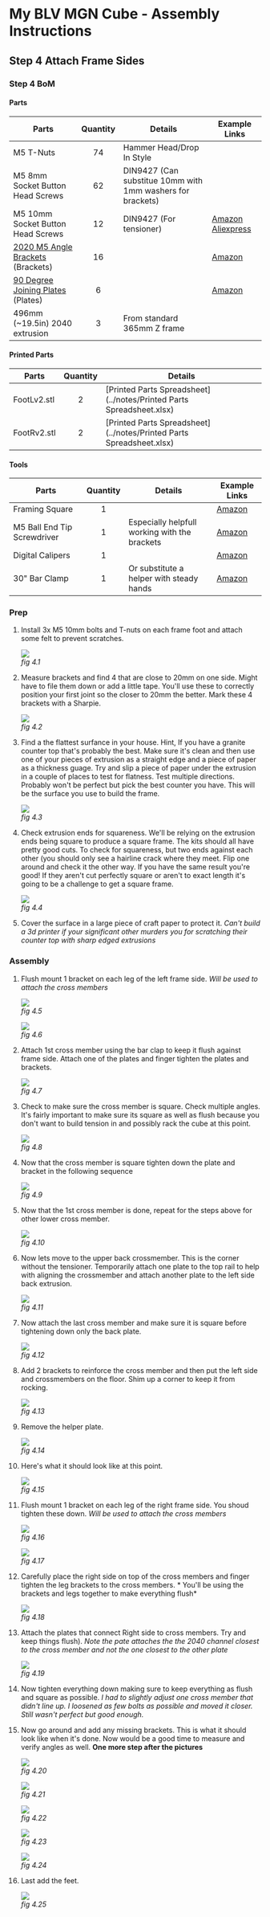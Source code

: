 # My BLV MGN Cube - Assembly Instructions

## Step 4 Attach Frame Sides

### Step 4 BoM

#### Parts
| Parts     | Quantity | Details | Example Links |
|-----------|:--------:|---------|---------------|
| M5 T-Nuts | 74 | Hammer Head/Drop In Style | |
| M5 8mm Socket Button Head Screws | 62 | DIN9427 (Can substitue 10mm with 1mm washers for brackets)  | |
| M5 10mm Socket Button Head Screws | 12 | DIN9427 (For tensioner) | [Amazon](https://amzn.to/3txrazT) [Aliexpress](https://s.click.aliexpress.com/e/_ASWaER) |
| [2020 M5 Angle Brackets](img/all-PlateVsBracket.jpeg) (Brackets) | 16 | | [Amazon](https://amzn.to/3rRVq7U) |
| [90 Degree Joining Plates](img/all-PlateVsBracket.jpeg) (Plates) | 6 | | [Amazon](https://amzn.to/3rOTwoo) |
| 496mm (~19.5in) 2040 extrusion | 3 | From standard 365mm Z frame | |

#### Printed Parts
| Parts     | Quantity | Details |
|-----------|:--------:|---------|
| FootLv2.stl | 2 | [Printed Parts Spreadsheet](../notes/Printed Parts Spreadsheet.xlsx) |
| FootRv2.stl | 2 | [Printed Parts Spreadsheet](../notes/Printed Parts Spreadsheet.xlsx) |

#### Tools
| Parts     | Quantity | Details | Example Links |
|-----------|:--------:|---------|---------------|
| Framing Square | 1 | | [Amazon](https://amzn.to/39Z2RTU) |
| M5 Ball End Tip Screwdriver | 1 | Especially helpfull working with the brackets | [Amazon](https://amzn.to/36TSnEy) |
| Digital Calipers | 1 | | [Amazon](https://amzn.to/36cs0cx) |
| 30" Bar Clamp | 1 | Or substitute a helper with steady hands | [Amazon](https://amzn.to/3fE5QFH) |

### Prep
1. Install 3x M5 10mm bolts and T-nuts on each frame foot and attach some felt to prevent scratches.

    ![](img/04-footFelt.jpeg)\
    *fig 4.1*

2. Measure brackets and find 4 that are close to 20mm on one side. Might have to file them down or add a little tape. You'll use these to correctly position your first joint so the closer to 20mm the better. Mark these 4 brackets with a Sharpie.

    ![](img/03-4bracketsLessThan20.jpeg)\
    *fig 4.2*



3. Find a the flattest surfance in your house. Hint, If you have a granite counter top that's probably the best. Make sure it's clean and then use one of your pieces of extrusion as a straight edge and a piece of paper as a thickness guage. Try and slip a piece of paper under the extrusion in a couple of places to test for flatness. Test multiple directions. Probably won't be perfect but pick the best counter you have. This will be the surface you use to build the frame.

    ![](img/03-TestFlatSurface.jpeg)\
    *fig 4.3*

4. Check extrusion ends for squareness. We'll be relying on the extrusion ends being square to produce a square frame. The kits should all have pretty good cuts. To check for squareness, but two ends against each other (you should only see a hairline crack where they meet. Flip one around and check it the other way. If you have the same result you're good! If they aren't cut perfectly square or aren't to exact length it's going to be a challenge to get a square frame.

    ![](img/03-ExtEndCheck.jpeg)\
    *fig 4.4*

5. Cover the surface in a large piece of craft paper to protect it. *Can't build a 3d printer if your significant other murders you for scratching their counter top with sharp edged extrusions*

### Assembly

1. Flush mount 1 bracket on each leg of the left frame side. *Will be used to attach the cross members*

    ![](img/04-flushMountSide.jpeg)\
    *fig 4.5*


    ![](img/04-mountedLowerBrackets.jpeg)\
    *fig 4.6*

2. Attach 1st cross member using the bar clap to keep it flush against frame side. Attach one of the plates and finger tighten the plates and brackets.

    ![](img/04-firstCrossMember.jpeg)\
    *fig 4.7*

3. Check to make sure the cross member is square. Check multiple angles. It's fairly important to make sure its square as well as flush because you don't want to build tension in and possibly rack the cube at this point.

    ![](img/04-CheckSquareLowerLt.jpeg)\
    *fig 4.8*

4. Now that the cross member is square tighten down the plate and bracket in the following sequence

    ![](img/04-TightenLowerLt.jpeg)\
    *fig 4.9*

5. Now that the 1st cross member is done, repeat for the steps above for other lower cross member.

    ![](img/04-LeftBackCrossmember.jpeg)\
    *fig 4.10*

6. Now lets move to the upper back crossmember. This is the corner without the tensioner. Temporarily attach one plate to the top rail to help with aligning the crossmember and attach another plate to the left side back extrusion.

    ![](img/04-BackTopPlates.jpeg)\
    *fig 4.11*

7. Now attach the last cross member and make sure it is square before tightening down only the back plate.

    ![](img/04-AttachTopCrossMember.jpeg)\
    *fig 4.12*


8. Add 2 brackets to reinforce the cross member and then put the left side and crossmembers on the floor. Shim up a corner to keep it from rocking.

    ![](img/04-TopCrossbraceOnFloor.jpeg)\
    *fig 4.13*

9. Remove the helper plate.

    ![](img/04-HelperPlateRemove.jpeg)\
    *fig 4.14*

10. Here's what it should look like at this point.


    ![](img/04-LeftwCrossMembers.jpeg)\
    *fig 4.15*

11. Flush mount 1 bracket on each leg of the right frame side. You shoud tighten these down. *Will be used to attach the cross members*

    ![](img/04-flushMountSide.jpeg)\
    *fig 4.16*


    ![](img/04-mountedLowerBrackets.jpeg)\
    *fig 4.17*

12. Carefully place the right side on top of the cross members and finger tighten the leg brackets to the cross members. * You'll be using the brackets and legs together to make everything flush*

    ![](img/04-RightSideBracket.jpeg)\
    *fig 4.18*

13. Attach the plates that connect Right side to cross members. Try and keep things flush). *Note the pate attaches the the 2040 channel closest to the cross member and not the one closest to the other plate*

    ![](img/04-RightSideCrossPlate.jpeg)\
    *fig 4.19*

14. Now tighten everything down making sure to keep everything as flush and square as possible. *I had to slightly adjust one cross member that didn't line up. I loosened as few bolts as possible and moved it closer. Still wasn't perfect but good enough.*

15. Now go around and add any missing brackets. This is what it should look like when it's done. Now would be a good time to measure and verify angles as well. **One more step after the pictures**


    ![](img/04-FrameFront.jpeg)\
    *fig 4.20*

    ![](img/04-FrameLeft.jpeg)\
    *fig 4.21*

    ![](img/04-FrameRight.jpeg)\
    *fig 4.22*

    ![](img/04-FrameBack.jpeg)\
    *fig 4.23*

    ![](img/04-FrameBottom.jpeg)\
    *fig 4.24*

16. Last add the feet.

    ![](img/04-MountedFoot.jpeg)\
    *fig 4.25*



